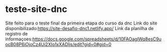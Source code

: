 # teste-site-dnc
Site feito para o teste final da primeira etapa do curso da dnc
Link do site disponibilizado:https://site-desafio-dnc1.netlify.app/
Link da planilha de registro de informaçoes:https://docs.google.com/spreadsheets/d/10FAOagIWq8esC9uocB08P6iOjoCz4Ui2XIo1xXADljs/edit?gid=0#gid=0
